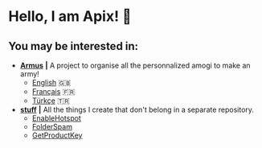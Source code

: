 # Hello, I am Apix! 👋
## You may be interested in: 
* [__Armus__](https://github.com/Apix0n/Armus) __|__ A project to organise all the personnalized amogi to make an army! 
    * [English](https://apix0n.github.io/Armus/en) 🇬🇧
    * [Français](https://apix0n.github.io/Armus/fr) 🇫🇷
    * [Türkçe](https://apix0n.github.io/Armus/tr) 🇹🇷
* [__stuff__](https://github.com/Apix0n/stuff) __|__ All the things I create that don't belong in a separate repository.
    * [EnableHotspot](https://github.com/Apix0n/stuff/tree/main/EnableHotspot)
    * [FolderSpam](https://github.com/Apix0n/stuff/tree/main/FolderSpam)
    * [GetProductKey](https://github.com/Apix0n/stuff/tree/main/GetProductKey)
